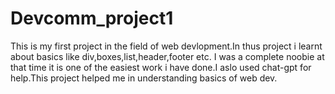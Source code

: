 # Devcomm_project1
This is my first project in the field of web devlopment.In thus project i learnt about basics like div,boxes,list,header,footer etc. I was a complete noobie at that time it is one of the easiest work i have done.I aslo used chat-gpt for help.This project helped me in understanding basics of web dev.
